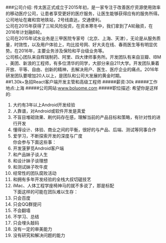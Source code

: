 ###公司介绍:
传太医正式成立于2015年初，是一家专注于改善医疗资源使用效率的移动医疗公司，让患者享受更好的医疗服务，让医生能够获得应有的服务所得。公司地址在雍和宫地铁站，2号线直达，交通便利。</br>
公司在2015年获得了三轮风险投资，在资本寒冬中，我们拿到了A轮融资，在2016年计划融B轮。</br>
公司在2015年试水业务是三甲医院专家号（北京、上海、天津），无论是从服务质量，时效性，以及用户体验上，均比挂号网、好大夫在线、春雨医生等有明显优势。在2016年，主要业务涉及保险和平台级业务等。</br>
公司核心团队来自辉瑞制药、阿里、四大律师事务所。开发团队有来自豆瓣、IBM 、美团、新浪的工程师，有多位清华的同学，大部分来自211大学。开发团队秉着开放、平等、自由、创新的精神，去解决用户、医生、医疗企业的痛点。2016年研发团队要增加20人以上，是团队和公司大发展的黄金时期。</br>
##1.30k+急招React客户端开发主管和高级工程师
#####薪资:30k
#####工作地点:上海 
#####公司网站:<a href="http://www.boluome.com" target="_blank">www.boluome.com</a>
#####职位描述:
希望你是这样的:</br>
1. 大约有3年以上Android开发经验</br>
2. 人靠谱，对Android或软件开发是真爱</br>
3. 不盲目堆砌效果、刷代码存在感，理解当前的产品目标和策略，有针对性的进行开发</br>
4. 懂得设计、体验、商业之间的平衡，很好的与产品、后端、测试等同事合作</br>
5. 爱学习，不断探索开发的深度与广度</br>
你会参与下面这些事：</br>
1. 开发菠萝觅Android客户端</br>
2. 和产品妹子谈人生</br>
3. 和设计妹子谈理想</br>
4. 和测试妹子吹牛皮</br>
5. 经常性的团队腐败活动</br>
6. 和拥有多年开发经验的全栈大叔切磋技艺</br>
7. iMac、人体工程学座椅神马的就不多说了，那是标配</br>
下面这样的可能在团队难以生存：</br>
1. 只会百度</br>
2. 只会QQ群提问</br>
3. 不会翻墙</br>
4. 不学习、总结</br>
5. 只会埋头敲码</br>
6. 没有一定的审美能力</br>
7. 没有研究和解决问题的能力</br>
